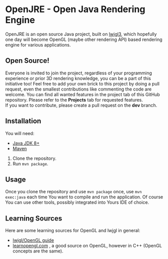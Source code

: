 # OpenJRE - Open Java Rendering Engine

OpenJRE is an open source Java project, built on [lwjgl3](https://github.com/LWJGL/lwjgl3), which hopefully one day will become OpenGL (maybe other rendering API) based rendering engine for various applications. 

## Open Source!

Everyone is invited to join the project, regardless of your programming experience or prior 3D rendering knowledge, you can be a part of this initiative too! 
Feel free to add your own brick to this project by doing a pull request, even the smallest contributions like commenting the code are welcome. You can find all wanted features in the project tab of this GitHub repository. Please refer to the **Projects** tab for requested features.  
If you want to contribute, please create a pull request on the **dev** branch. 

## Installation 

You will need: 
- [Java JDK 8+](https://www.oracle.com/java/technologies/downloads)
- [Maven](https://maven.apache.org/)

1. Clone the repository.
2. Run `mvn package`.

## Usage 

Once you clone the repository and use `mvn package` once, use `mvn exec:java` each time You want to compile and run the application. Of course You can use other tools, possibly integrated into Yours IDE of choice. 

## Learning Sources 

Here are some learning sources for OpenGL and lwjgl in general: 
- [lwjgl/OpenGL guide](https://lwjglgamedev.gitbooks.io/3d-game-development-with-lwjgl/content/chapter01/chapter1.html)
- [learnopengl.com](https://learnopengl.com/) , a good source on OpenGL, however in C++ (OpenGL concepts are the same).
